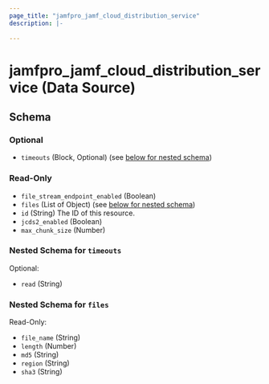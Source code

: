 ```yaml
---
page_title: "jamfpro_jamf_cloud_distribution_service"
description: |-
  
---
```


# jamfpro_jamf_cloud_distribution_service (Data Source)


<!-- schema generated by tfplugindocs -->
## Schema

### Optional

- `timeouts` (Block, Optional) (see [below for nested schema](#nestedblock--timeouts))

### Read-Only

- `file_stream_endpoint_enabled` (Boolean)
- `files` (List of Object) (see [below for nested schema](#nestedatt--files))
- `id` (String) The ID of this resource.
- `jcds2_enabled` (Boolean)
- `max_chunk_size` (Number)

<a id="nestedblock--timeouts"></a>
### Nested Schema for `timeouts`

Optional:

- `read` (String)


<a id="nestedatt--files"></a>
### Nested Schema for `files`

Read-Only:

- `file_name` (String)
- `length` (Number)
- `md5` (String)
- `region` (String)
- `sha3` (String)